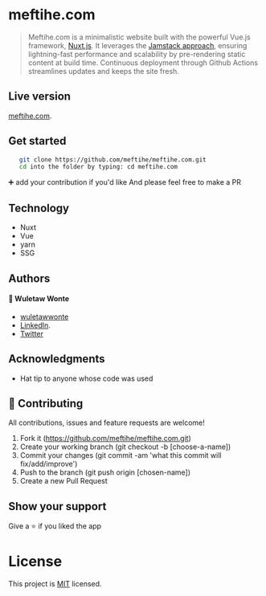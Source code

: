 # meftihe.com

> Meftihe.com is a minimalistic website built with the powerful Vue.js framework, [Nuxt.js](https://nuxt.com). It leverages the [Jamstack approach](https://jamstack.org), ensuring lightning-fast performance and scalability by pre-rendering static content at build time. Continuous deployment through Github Actions streamlines updates and keeps the site fresh.

## Live version

[meftihe.com](https://meftihe.com/).

## Get started

```bash
   git clone https://github.com/meftihe/meftihe.com.git
   cd into the folder by typing: cd meftihe.com
```

:heavy_plus_sign: add your contribution if you'd like
And please feel free to make a PR

## Technology

- Nuxt
- Vue
- yarn
- SSG

## Authors

#### :bust_in_silhouette: Wuletaw Wonte

- [wuletawwonte](https://github.com/wuletawwonte)
- [LinkedIn](https://www.linkedin.com/in/wuletawwonte/).
- [Twitter](https://twitter.com/wuletawwonte)

## Acknowledgments

- Hat tip to anyone whose code was used

## 🤝 Contributing

All contributions, issues and feature requests are welcome!

1. Fork it (<https://github.com/meftihe/meftihe.com.git>)
2. Create your working branch (git checkout -b [choose-a-name])
3. Commit your changes (git commit -am 'what this commit will fix/add/improve')
4. Push to the branch (git push origin [chosen-name])
5. Create a new Pull Request

## Show your support

Give a :star: if you liked the app

# License

This project is [MIT](LICENSE.md) licensed.
